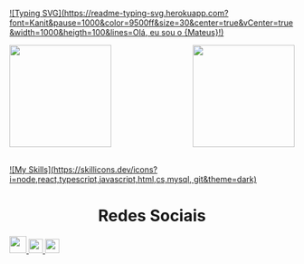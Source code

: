 
[![Typing SVG](https://readme-typing-svg.herokuapp.com?font=Kanit&pause=1000&color=9500ff&size=30&center=true&vCenter=true&width=1000&heigth=100&lines=Olá, eu sou o {Mateus}!)](https://git.io/typing-svg)

<div>
  
  <img  height="180em" src="https://github-readme-stats.vercel.app/api?username=mateeusferro&show_icons=true&theme=react&include_all_commits=true&count_private=true"/>
  <img align="right" height="180em" src="https://github-readme-stats.vercel.app/api/top-langs/?username=mateeusferro&layout=compact&langs_count=16&theme=great-gatsby"/>
</div>
<br>

 [![My Skills](https://skillicons.dev/icons?i=node,react,typescript,javascript,html,cs,mysql, git&theme=dark)](https://skillicons.dev)   

    
  
  <h1 align="center">Redes Sociais</h1>
    <a href = "mailto: mateus.03fernandesaraujo@gmail.com">
      <img width="30" src="gmail.svg">
    </a>
    <a href = "https://www.linkedin.com/in/mateus-fernandes-3803b622a/">
      <img width="25" src="linkedin.svg">
    </a>
    <a href = "https://www.instagram.com/mateus_f03/">
      <img width="25" src="instagram.png">
    </a>
</div>
